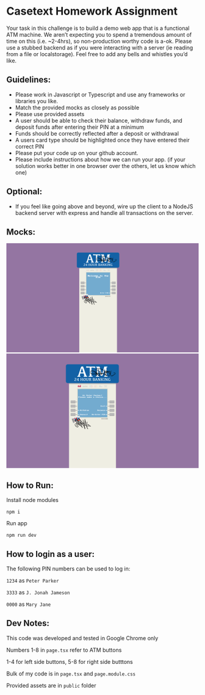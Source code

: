 # Casetext Homework Assignment
Your task in this challenge is to build a demo web app that is a functional ATM machine. We aren’t expecting you to spend a tremendous amount of time on this (i.e. ~2-4hrs), so non-production worthy code is a-ok. Please use a stubbed backend as if you were interacting with a server (ie reading from a file or localstorage). Feel free to add any bells and whistles you’d like.

## Guidelines:
- Please work in Javascript or Typescript and use any frameworks or libraries you like.
- Match the provided mocks as closely as possible 
- Please use provided assets
- A user should be able to check their balance, withdraw funds, and deposit funds after entering their PIN at a minimum
- Funds should be correctly reflected after a deposit or withdrawal
- A users card type should be highlighted once they have entered their correct PIN
- Please put your code up on your github account.  
- Please include instructions about how we can run your app. (if your solution works better in one browser over the others, let us know which one)

## Optional:
- If you feel like going above and beyond, wire up the client to a NodeJS backend server with express and handle all transactions on the server.

## Mocks:
![Mock 1](public/Mock_1.png "Mock")
![Mock 2](public/Mock_2.png "Mock2")


## How to Run:

Install node modules
```
npm i
```

Run app

```
npm run dev
```

## How to login as a user:

The following PIN numbers can be used to log in:

`1234` as `Peter Parker`

`3333` as `J. Jonah Jameson`

`0000` as `Mary Jane`


## Dev Notes:

This code was developed and tested in Google Chrome only

Numbers 1-8 in `page.tsx` refer to ATM buttons

1-4 for left side buttons, 5-8 for right side butttons

Bulk of my code is in `page.tsx` and `page.module.css`

Provided assets are in `public` folder
